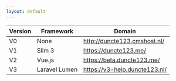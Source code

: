 ```yaml
---
layout: default
---
```


| Version | Framework     | Domain                                                                                     |
|---------|---------------|--------------------------------------------------------------------------------------------|
| V0      | None          | <a href="http://duncte123.cmshost.nl/" target="_blank">http://duncte123.cmshost.nl/</a>    |
| V1      | Slim 3        | <a href="https://duncte123.me/" target="_blank">https://duncte123.me/</a>                  |
| V2      | Vue.js        | <a href="https://beta.duncte123.me/" target="_blank">https://beta.duncte123.me/</a>        |
| V3      | Laravel Lumen | <a href="https://v3-help.duncte123.nl/" target="_blank">https://v3-help.duncte123.nl/</a>  |
